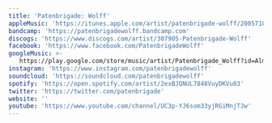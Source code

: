 ```yaml
---
title: 'Patenbrigade: Wolff'
appleMusic: 'https://itunes.apple.com/artist/patenbrigade-wolff/200571034'
bandcamp: 'https://patenbrigadewolff.bandcamp.com'
discogs: 'https://www.discogs.com/artist/307905-Patenbrigade-Wolff'
facebook: 'https://www.facebook.com/PatenbrigadeWolff'
googleMusic: >-
   https://play.google.com/store/music/artist/Patenbrigade_Wolff?id=Almdwb4mruakryso5zqypx4v62a
instagram: 'https://www.instagram.com/patenbrigadewolff'
soundcloud: 'https://soundcloud.com/patenbrigadewolff'
spotify: 'https://open.spotify.com/artist/2exBJQNUL7848VuyDKVu03'
twitter: 'https://twitter.com/patenbrigade'
website: ''
youtube: 'https://www.youtube.com/channel/UC3p-YJ6som33yjRGiMnjTJw'
---
```

